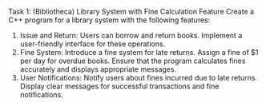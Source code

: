 Task 1: (Bibliotheca) Library System with Fine Calculation Feature
Create a C++ program for a library system with the following features:
1. Issue and Return: Users can borrow and return books. Implement a user-friendly
interface for these operations.
2. Fine System: Introduce a fine system for late returns. Assign a fine of $1 per day for
overdue books. Ensure that the program calculates fines accurately and displays
appropriate messages.
3. User Notifications: Notify users about fines incurred due to late returns. Display clear
messages for successful transactions and fine notifications.
